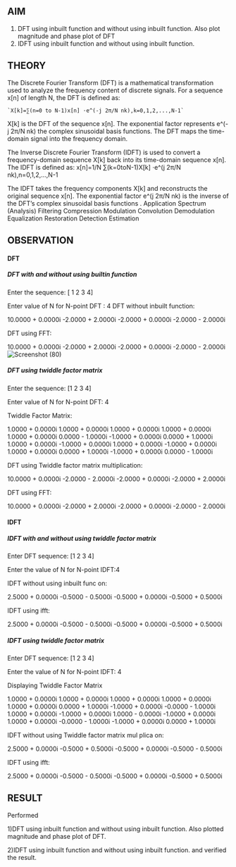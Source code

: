## AIM

1)	DFT using inbuilt function and without using inbuilt function. Also plot magnitude and phase plot of DFT
2)	IDFT using inbuilt function and without using inbuilt function.

## THEORY

The Discrete Fourier Transform (DFT) is a mathematical transformation used to analyze the frequency content of discrete signals. For a sequence x[n] of length N, the DFT is defined as:

    `X[k]=∑(n=0 to N-1)x[n] ⋅e^(-j 2π/N nk),k=0,1,2,...,N-1`

X[k] is the DFT of the sequence x[n]. The exponential factor represents e^(-j 2π/N nk) the complex sinusoidal basis functions. The DFT maps the time-domain signal into the frequency domain.

The Inverse Discrete Fourier Transform (IDFT) is used to convert a frequency-domain sequence X[k] back into its time-domain sequence x[n]. The IDFT is defined as: x[n]=1/N ∑(k=0toN-1)X[k] ⋅e^(j 2π/N nk),n=0,1,2,...,N-1

The IDFT takes the frequency components X[k] and reconstructs the original sequence x[n]. The exponential factor e^(j 2π/N nk) is the inverse of the DFT’s complex sinusoidal basis functions . Application Spectrum (Analysis) Filtering Compression Modulation Convolution Demodulation Equalization Restoration Detection Estimation

## OBSERVATION
#### DFT
##### DFT with and without using builtin function

Enter the sequence: 
[ 1 2 3 4]

Enter value of N for N-point DFT :
4
DFT without inbuilt function:
  
  10.0000 + 0.0000i  -2.0000 + 2.0000i  -2.0000 + 0.0000i  -2.0000 - 2.0000i

DFT using FFT:
  
  10.0000 + 0.0000i  -2.0000 + 2.0000i  -2.0000 + 0.0000i  -2.0000 - 2.0000i
![Screenshot (80)](https://github.com/user-attachments/assets/9903539d-2203-47ac-9372-16c4b3653714)


##### DFT using twiddle factor matrix

Enter the sequence: [1 2 3 4] 

Enter value of N for N-point DFT: 4 

Twiddle Factor Matrix: 
  
   1.0000 + 0.0000i   1.0000 + 0.0000i   1.0000 + 0.0000i   1.0000 + 0.0000i 
   1.0000 + 0.0000i   0.0000 - 1.0000i  -1.0000 + 0.0000i   0.0000 + 1.0000i 
   1.0000 + 0.0000i  -1.0000 + 0.0000i   1.0000 + 0.0000i  -1.0000 + 0.0000i 
   1.0000 + 0.0000i   0.0000 + 1.0000i  -1.0000 + 0.0000i   0.0000 - 1.0000i 
 
DFT using Twiddle factor matrix multiplication: 
  
  10.0000 + 0.0000i  -2.0000 - 2.0000i  -2.0000 + 0.0000i  -2.0000 + 2.0000i 
 
DFT using FFT: 
  
  10.0000 + 0.0000i  -2.0000 + 2.0000i  -2.0000 + 0.0000i  -2.0000 - 2.0000i

  #### IDFT
  ##### IDFT with and without using twiddle factor matrix

Enter DFT sequence: [1 2 3 4] 

Enter the value of N for N-point IDFT:4 

IDFT without using inbuilt func on: 
  
   2.5000 + 0.0000i  -0.5000 - 0.5000i  -0.5000 + 0.0000i  -0.5000 + 0.5000i 
 
IDFT using ifft: 
   
   2.5000 + 0.0000i  -0.5000 - 0.5000i  -0.5000 + 0.0000i  -0.5000 + 0.5000i 

##### IDFT using twiddle factor matrix

Enter DFT sequence: [1 2 3 4] 

Enter the value of N for N-point IDFT: 4 

Displaying Twiddle Factor Matrix 
   
   1.0000 + 0.0000i   1.0000 + 0.0000i   1.0000 + 0.0000i   1.0000 + 0.0000i 
   1.0000 + 0.0000i   0.0000 + 1.0000i  -1.0000 + 0.0000i  -0.0000 - 1.0000i 
   1.0000 + 0.0000i  -1.0000 + 0.0000i   1.0000 - 0.0000i  -1.0000 + 0.0000i 
   1.0000 + 0.0000i  -0.0000 - 1.0000i  -1.0000 + 0.0000i   0.0000 + 1.0000i 
 
IDFT without using Twiddle factor matrix mul plica on: 
  
   2.5000 + 0.0000i  -0.5000 + 0.5000i  -0.5000 + 0.0000i  -0.5000 - 0.5000i 
 
IDFT using ifft: 
   
   2.5000 + 0.0000i  -0.5000 - 0.5000i  -0.5000 + 0.0000i  -0.5000 + 0.5000i 

## RESULT

Performed 

1)DFT using inbuilt function and without using inbuilt function. Also plotted magnitude and 
phase plot of DFT.

2)IDFT using inbuilt function and without using inbuilt function.
and verified the result.


